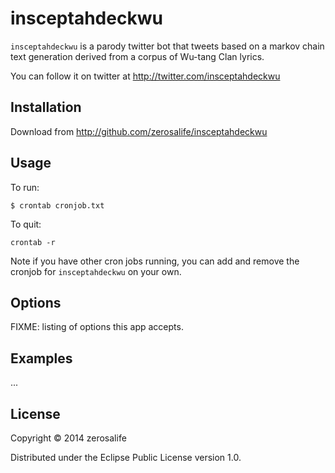 # insceptahdeckwu

`insceptahdeckwu` is a parody twitter bot that tweets based on a
markov chain text generation derived from a corpus of Wu-tang Clan
lyrics.

You can follow it on twitter at http://twitter.com/insceptahdeckwu

## Installation

Download from http://github.com/zerosalife/insceptahdeckwu

## Usage
To run:
```
$ crontab cronjob.txt
```

To quit:
```
crontab -r
```

Note if you have other cron jobs running, you can add and remove the
cronjob for `insceptahdeckwu` on your own.


## Options

FIXME: listing of options this app accepts.

## Examples

...

## License

Copyright © 2014 zerosalife

Distributed under the Eclipse Public License version 1.0.
